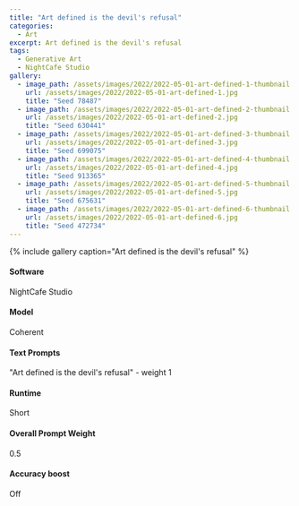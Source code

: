 ```yaml
---
title: "Art defined is the devil's refusal"
categories:
  - Art
excerpt: Art defined is the devil's refusal
tags:
  - Generative Art
  - NightCafe Studio
gallery:
  - image_path: /assets/images/2022/2022-05-01-art-defined-1-thumbnail.jpg
    url: /assets/images/2022/2022-05-01-art-defined-1.jpg
    title: "Seed 78487"
  - image_path: /assets/images/2022/2022-05-01-art-defined-2-thumbnail.jpg
    url: /assets/images/2022/2022-05-01-art-defined-2.jpg
    title: "Seed 630441"
  - image_path: /assets/images/2022/2022-05-01-art-defined-3-thumbnail.jpg
    url: /assets/images/2022/2022-05-01-art-defined-3.jpg
    title: "Seed 699075"
  - image_path: /assets/images/2022/2022-05-01-art-defined-4-thumbnail.jpg
    url: /assets/images/2022/2022-05-01-art-defined-4.jpg
    title: "Seed 913365"
  - image_path: /assets/images/2022/2022-05-01-art-defined-5-thumbnail.jpg
    url: /assets/images/2022/2022-05-01-art-defined-5.jpg
    title: "Seed 675631"
  - image_path: /assets/images/2022/2022-05-01-art-defined-6-thumbnail.jpg
    url: /assets/images/2022/2022-05-01-art-defined-6.jpg
    title: "Seed 472734"
---
```


{% include gallery caption="Art defined is the devil's refusal" %}


#### Software
NightCafe Studio

#### Model
Coherent

#### Text Prompts
"Art defined is the devil's refusal" - weight 1

#### Runtime
Short

#### Overall Prompt Weight
0.5

#### Accuracy boost
Off
